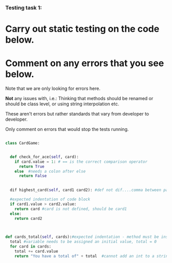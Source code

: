 ### Testing task 1:

# Carry out static testing on the code below.
# Comment on any errors that you see below.

Note that we are only looking for errors here.

**Not** any issues with, i.e.: 
Thinking that methods should be renamed or should be class level, or using string interpolation etc. 

These aren't errors but rather standards that vary from developer to developer. 

Only comment on errors that would stop the tests running.

```python

class CardGame:


  def check_for_ace(self, card):
    if card.value = 1: # == is the correct comparison operator
      return True
    else  #needs a colon after else
      return False
   

  dif highest_card(self, card1 card2): #def not dif....comma between paramaters card1, card2

  #expected indentation of code block
  if card1.value > card2.value: 
    return card #card is not defined, should be card1
  else:
    return card2
  


def cards_total(self, cards):#expected indentation - method must be inside class
  total #variable needs to be assigned an initial value, total = 0
  for card in cards:
    total += card.value
    return "You have a total of" + total  #cannot add an int to a string, must convert to a string using str(total). return must be outside for loop
  
```
